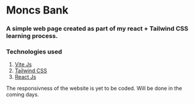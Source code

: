 <h1>Moncs Bank</h1>

<h3>A simple web page created as part of my react + Tailwind CSS learning process.</h3>

<h3>Technologies used</h3>

<ol>
  <li><a href="https://vitejs.dev/">Vite Js</a></li>
  <li><a href="https://tailwindcss.com/">Tailwind CSS</a></li>
  <li><a href="https://react.dev/">React Js </a></li>
</ol>

<p>The responsivness of the website is yet to be coded. Will be done in the coming days.</p>

